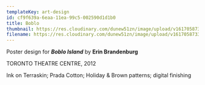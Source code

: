 ```yaml
---
templateKey: art-design
id: cf9f639a-6eaa-11ea-99c5-002590d1d1b0
title: Boblo
thumbnail: https://res.cloudinary.com/dunew51zn/image/upload/v1617058733/art_design/boblo_poster_T_gxf9wy.jpg
filename: https://res.cloudinary.com/dunew51zn/image/upload/v1617058733/art_design/boblo_poster_hmnory.jpg
---
```

Poster design for ***Boblo Island*** by **Erin Brandenburg**

TORONTO THEATRE CENTRE, 2012

Ink on Terraskin; Prada Cotton; Holiday & Brown patterns; digital finishing